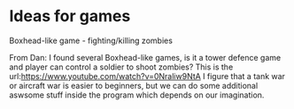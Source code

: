 # Ideas for games

Boxhead-like game - fighting/killing zombies

From Dan: I found several Boxhead-like games, is it a tower defence game and player can control a soldier to shoot zombies?
This is the url:https://www.youtube.com/watch?v=0Nraliw9NtA
I figure that a tank war or aircraft war is easier to beginners, but we can do some additional aswsome stuff inside the program which depends on our imagination.

